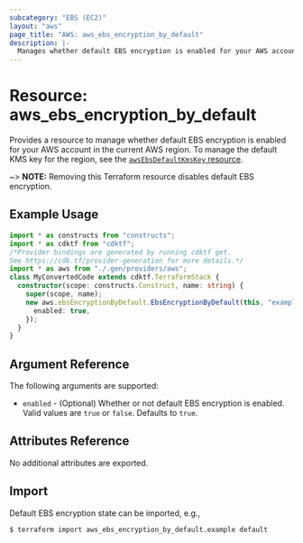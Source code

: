 ```yaml
---
subcategory: "EBS (EC2)"
layout: "aws"
page_title: "AWS: aws_ebs_encryption_by_default"
description: |-
  Manages whether default EBS encryption is enabled for your AWS account in the current AWS region.
---
```


# Resource: aws_ebs_encryption_by_default

Provides a resource to manage whether default EBS encryption is enabled for your AWS account in the current AWS region. To manage the default KMS key for the region, see the [`awsEbsDefaultKmsKey` resource](/docs/providers/aws/r/ebs_default_kms_key.html).

~> **NOTE:** Removing this Terraform resource disables default EBS encryption.

## Example Usage

```typescript
import * as constructs from "constructs";
import * as cdktf from "cdktf";
/*Provider bindings are generated by running cdktf get.
See https://cdk.tf/provider-generation for more details.*/
import * as aws from "./.gen/providers/aws";
class MyConvertedCode extends cdktf.TerraformStack {
  constructor(scope: constructs.Construct, name: string) {
    super(scope, name);
    new aws.ebsEncryptionByDefault.EbsEncryptionByDefault(this, "example", {
      enabled: true,
    });
  }
}

```

## Argument Reference

The following arguments are supported:

* `enabled` - (Optional) Whether or not default EBS encryption is enabled. Valid values are `true` or `false`. Defaults to `true`.

## Attributes Reference

No additional attributes are exported.

## Import

Default EBS encryption state can be imported, e.g.,

```
$ terraform import aws_ebs_encryption_by_default.example default
```

<!-- cache-key: cdktf-0.17.0-pre.15 input-463f978a82c7fadadc6582d2612f1b13598fe015108b90e9a8a720f452ebd756 -->